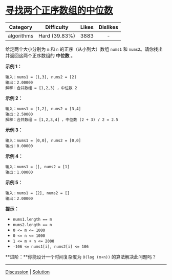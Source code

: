 # [寻找两个正序数组的中位数](https://leetcode-cn.com/problems/median-of-two-sorted-arrays/description/)

|  Category  |  Difficulty   | Likes | Dislikes |
| :--------: | :-----------: | :---: | :------: |
| algorithms | Hard (39.83%) | 3883  |    -     |

给定两个大小分别为 `m` 和 `n` 的正序（从小到大）数组 `nums1` 和 `nums2`。请你找出并返回这两个正序数组的 **中位数** 。

 

**示例 1：**

```
输入：nums1 = [1,3], nums2 = [2]
输出：2.00000
解释：合并数组 = [1,2,3] ，中位数 2
```

**示例 2：**

```
输入：nums1 = [1,2], nums2 = [3,4]
输出：2.50000
解释：合并数组 = [1,2,3,4] ，中位数 (2 + 3) / 2 = 2.5
```

**示例 3：**

```
输入：nums1 = [0,0], nums2 = [0,0]
输出：0.00000
```

**示例 4：**

```
输入：nums1 = [], nums2 = [1]
输出：1.00000
```

**示例 5：**

```
输入：nums1 = [2], nums2 = []
输出：2.00000
```

 

**提示：**

- `nums1.length == m`
- `nums2.length == n`
- `0 <= m <= 1000`
- `0 <= n <= 1000`
- `1 <= m + n <= 2000`
- `-106 <= nums1[i], nums2[i] <= 106`

 

**进阶：**你能设计一个时间复杂度为 `O(log (m+n))` 的算法解决此问题吗？

------

[Discussion](https://leetcode-cn.com/problems/median-of-two-sorted-arrays/comments/) | [Solution](https://leetcode-cn.com/problems/median-of-two-sorted-arrays/solution/)